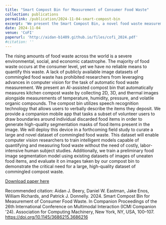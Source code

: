 ```yaml
---
title: "Smart Compost Bin for Measurement of Consumer Food Waste"
collection: publications
permalink: /publication/2024-11-04-smart-compost-bin
excerpt: 'We present the Smart Compost Bin, a novel food waste measurement device. Our low-cost 3D printed compost bin allows household users to gain insights on their food waste and compost habits, using a camera and environmental sensors to automatically classify and quantify food disposals. Using this device, we propose a pilot study to leverage volunteer households to annotate food waste images taken from our device, enabling the development of a robust food waste image segmentation model.'
date: 2024-11-04
venue: 'CoFI'
paperurl: 'http://aidan-b1409.github.io/files/cofi_2024.pdf'
#citation: ''
---
```

The rising amounts of food waste across the world is a severe environmental, social, and economic catastrophe. The majority of food waste occurs at the consumer level, yet we have no reliable means to quantify this waste. A lack of publicly available image datasets of commingled food waste has prohibited researchers from leveraging advances in computer vision for the task of automatic food waste measurement. We present an AI-assisted compost bin that automatically measures kitchen compost waste by collecting 2D, 3D, and thermal images alongside measurements of temperature, humidity, pressure, and volatile organic compounds. The compost bin utilizes speech recognition technology that allows users to verbally describe the items they deposit. We provide a companion mobile app that tasks a subset of volunteer users to draw boundaries around individual discarded food items in order to generate high-quality segmentation masks of food items present in the image. We will deploy this device in a forthcoming field study to curate a large and novel dataset of commingled food waste. This dataset will enable computer vision researchers to train intelligent models capable of quantifying and measuring food waste without the need of costly, labor-intensive human subject studies. Additionally, we train a preliminary food image segmentation model using existing datasets of images of uneaten food items, and evaluate it on images taken by our compost bin to demonstrate the critical need for a large, high-quality dataset of commingled compost waste.

[Download paper here](http://aidanbeery.com/files/cofi_2024.pdf)

Recommended citation: Aidan J. Beery, Daniel W. Eastman, Jake Enos, William Richards, and Patrick J. Donnelly. 2024. Smart Compost Bin for Measurement of Consumer Food Waste. In Companion Proceedings of the 26th International Conference on Multimodal Interaction (ICMI Companion '24). Association for Computing Machinery, New York, NY, USA, 100–107. https://doi.org/10.1145/3686215.3686216
